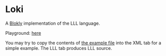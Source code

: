 # Loki

A [Blokly](https://developers.google.com/blockly/) implementation of the LLL language.

Playground: [here](https://kuip.github.io/loki/demos/evm/)

You may try to copy the contents of [the example file](https://kuip.github.io/loki/demos/evm/example.xml) into the XML tab for a simple example. The LLL tab produces LLL source.